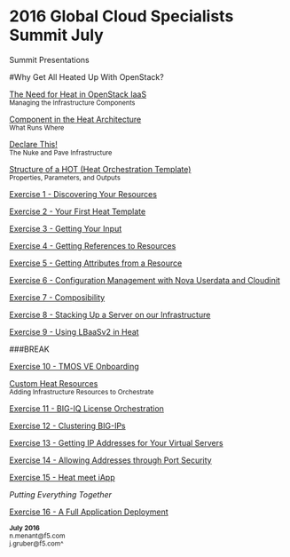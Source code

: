 # 2016 Global Cloud Specialists Summit July

Summit Presentations


#Why Get All Heated Up With OpenStack?

[The Need for Heat in OpenStack IaaS](./Heat/02_Need_For_Heat.md)</br>
<sub>Managing the Infrastructure Components</sub>

[Component in the Heat Architecture](./Heat/03_Heat_Components.md)</br>
<sub>What Runs Where</sub>

[Declare This!](./Heat/04_Declarative_Orchestration.md)</br>
<sub>The Nuke and Pave Infrastructure</sub>

[Structure of a HOT (Heat Orchestration Template)](./Heat/05_HOT_Structure.md)</br>
<sub>Properties, Parameters, and Outputs</sub>


[Exercise 1 - Discovering Your Resources](./Heat/06_Exercise_1.md)

[Exercise 2 - Your First Heat Template](./Heat/07_Exercise_2.md)

[Exercise 3 - Getting Your Input](./Heat/08_Exercise_3.md)

[Exercise 4 - Getting References to Resources](./Heat/09_Exercise_4.md)

[Exercise 5 - Getting Attributes from a Resource](./Heat/10_Exercise_5.md)

[Exercise 6 - Configuration Management with Nova Userdata and Cloudinit](./Heat/11_Exercise_6.md)

[Exercise 7 - Composibility](./Heat/12_Exercise_7.md)

[Exercise 8 - Stacking Up a Server on our Infrastructure](./Heat/13_Exercise_8.md)

[Exercise 9 - Using LBaaSv2 in Heat](./Heat/14_Exercise_9.md)

###BREAK

[Exercise 10 - TMOS VE Onboarding](./Heat/15_Exercise_10.md)

[Custom Heat Resources](./Heat/16_Custom_Heat_Resources.md)</br>
<sub>Adding Infrastructure Resources to Orchestrate</sub>

[Exercise 11 - BIG-IQ License Orchestration](./Heat/17_Exercise_11.md)

[Exercise 12 - Clustering BIG-IPs](./Heat/18_Exercise_12.md)

[Exercise 13 - Getting IP Addresses for Your Virtual Servers](./Heat/19_Exercise_13.md)

[Exercise 14 - Allowing Addresses through Port Security](./Heat/20_Exercise_14.md)

[Exercise 15 - Heat meet iApp](./Heat/21_Exercise_15.md)

*Putting Everything Together*

[Exercise 16 - A Full Application Deployment](./Heat/16_Exercise_16.md)

<sup>
<b>July 2016</b></br>
n.menant@f5.com</br>
j.gruber@f5.com^
</sup>
